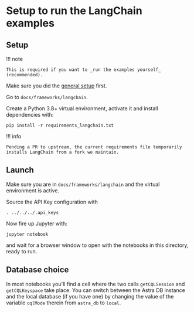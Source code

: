# Setup to run the LangChain examples

## Setup

!!! note

    This is required if you want to _run the examples yourself_ (recommended).

Make sure you did the [general setup](/db_setup/) first.

Go to `docs/frameworks/langchain`.

Create a Python 3.8+ virtual environment, activate it and install dependencies with:

```
pip install -r requirements_langchain.txt
```

!!! info

    Pending a PR to upstream, the current requirements file temporarily installs LangChain from a fork we maintain.

## Launch

Make sure you are in `docs/frameworks/langchain` and the virtual environment is active.

Source the API Key configuration with

```
. ../../../.api_keys
```

Now fire up Jupyter with:

```
jupyter notebook
```

and wait for a browser window to open with the notebooks in this directory,
ready to run.

## Database choice

In most notebooks you'll find a cell where the two
calls `getCQLSession` and `getCQLKeyspace` take place.
You can switch between the Astra DB instance and the local database (if you have
one) by changing the value of the variable `cqlMode` therein
from `astra_db` to `local`.
